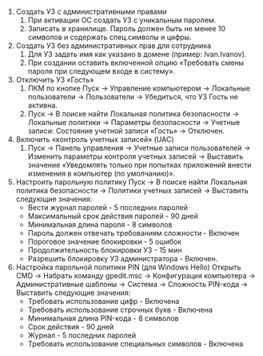 1. Создать УЗ с административными правами
	1. При активации ОС создать УЗ с уникальным паролем.
	2. Записать в хранилище. Пароль должен быть не менее 10 символов и содержать спец.символы и цифры.
2. Создать УЗ без административных прав для сотрудника
	1. Для УЗ задать имя как указано в домене (пример: Ivan.Ivanov).
	2. При создании оставить включенной опцию «Требовать смены пароля при следующем входе в систему».
3. Отключить УЗ «Гость»
	1. ПКМ по кнопке Пуск → Управление компьютером → Локальные пользователи → Пользователи → Убедиться, что УЗ Гость не активна.
	2. Пуск → В поиске найти Локальная политика безопасности → Локальные политики → Параметры безопасности → Учетные записи: Состояние учетной записи «Гость» → Отключен.
4. Включить «контроль учетных записей» (UAC)
	1. Пуск → Панель управления → Учетные записи пользователей → Изменить параметры контроля учетных записей → Выставить значение «Уведомлять только при попытках приложений внести изменения в компьютер (по умолчанию)».
5. Настроить парольную политику
Пуск → В поиске найти Локальная политика безопасности → Политики учетных записей → Выставить следующие значения:
	- Вести журнал паролей - 5 последних паролей
	- Максимальный срок действия паролей - 90 дней
	- Минимальная длина пароля - 8 символов
	- Пароль должен отвечать требованиям сложности - Включен
	- Пороговое значение блокировки - 5 ошибок
	- Продолжительность блокировки УЗ - 15 мин
	- Разрешить блокировку УЗ администратора - Включен.
6. Настройка парольной политики PIN (для Windows Hello)
Открыть CMD → Набрать команду gpedit.msc → Конфигурация компьютера → Административные шаблоны → Система → Сложность PIN-кода → Выставить следующие значения:
	- Требовать использование цифр - Включена
	- Требовать использование строчных букв - Включена
	- Минимальная длина PIN-кода - 8 символов
	- Срок действия - 90 дней
	- Журнал - 5 последних паролей
	- Требовать использование специальных символов - Включена